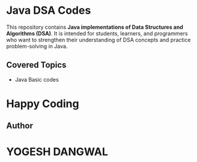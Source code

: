 # Java DSA Codes

This repository contains **Java implementations of Data Structures and Algorithms (DSA)**. It is intended for students, learners, and programmers who want to strengthen their understanding of DSA concepts and practice problem-solving in Java.


## Covered Topics
- Java Basic codes

# Happy Coding

## Author
# YOGESH DANGWAL

